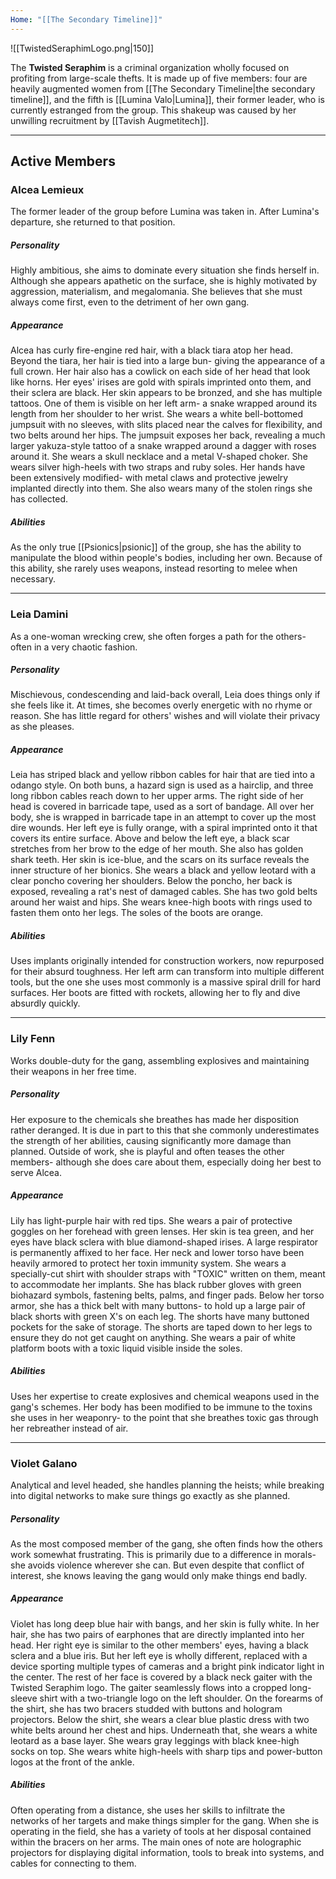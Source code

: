 ```yaml
---
Home: "[[The Secondary Timeline]]"
---
```

![[TwistedSeraphimLogo.png|150]]

The **Twisted Seraphim** is a criminal organization wholly focused on profiting from large-scale thefts. It is made up of five members: four are heavily augmented women from [[The Secondary Timeline|the secondary timeline]], and the fifth is [[Lumina Valo|Lumina]], their former leader, who is currently estranged from the group.
This shakeup was caused by her unwilling recruitment by [[Tavish Augmetitech]].

---

## Active Members
### Alcea Lemieux 
The former leader of the group before Lumina was taken in. After Lumina's departure, she returned to that position. 
##### Personality
Highly ambitious, she aims to dominate every situation she finds herself in. Although she appears apathetic on the surface, she is highly motivated by aggression, materialism, and megalomania. She believes that she must always come first, even to the detriment of her own gang. 
##### Appearance
Alcea has curly fire-engine red hair, with a black tiara atop her head. Beyond the tiara, her hair is tied into a large bun- giving the appearance of a full crown. Her hair also has a cowlick on each side of her head that look like horns. Her eyes' irises are gold with spirals imprinted onto them, and their sclera are black. Her skin appears to be bronzed, and she has multiple tattoos. One of them is visible on her left arm- a snake wrapped around its length from her shoulder to her wrist. She wears a white bell-bottomed jumpsuit with no sleeves, with slits placed near the calves for flexibility, and two belts around her hips. The jumpsuit exposes her back, revealing a much larger yakuza-style tattoo of a snake wrapped around a dagger with roses around it. She wears a skull necklace and a metal V-shaped choker. She wears silver high-heels with two straps and ruby soles. Her hands have been extensively modified- with metal claws and protective jewelry implanted directly into them. She also wears many of the stolen rings she has collected.
##### Abilities
As the only true [[Psionics|psionic]] of the group, she has the ability to manipulate the blood within people's bodies, including her own. Because of this ability, she rarely uses weapons, instead resorting to melee when necessary.

---

### Leia Damini
As a one-woman wrecking crew, she often forges a path for the others- often in a very chaotic fashion. 
##### Personality
Mischievous, condescending and laid-back overall, Leia does things only if she feels like it. At times, she becomes overly energetic with no rhyme or reason. She has little regard for others' wishes and will violate their privacy as she pleases.
##### Appearance
Leia has striped black and yellow ribbon cables for hair that are tied into a odango style. On both buns, a hazard sign is used as a hairclip, and three long ribbon cables reach down to her upper arms. The right side of her head is covered in barricade tape, used as a sort of bandage. All over her body, she is wrapped in barricade tape in an attempt to cover up the most dire wounds.  Her left eye is fully orange, with a spiral imprinted onto it that covers its entire surface. Above and below the left eye, a black scar stretches from her brow to the edge of her mouth. She also has golden shark teeth. Her skin is ice-blue, and the scars on its surface reveals the inner structure of her bionics. She wears a black and yellow leotard with a clear poncho covering her shoulders. Below the poncho, her back is exposed, revealing a rat's nest of damaged cables. She has two gold belts around her waist and hips. She wears knee-high boots with rings used to fasten them onto her legs. The soles of the boots are orange. 
##### Abilities
Uses implants originally intended for construction workers, now repurposed for their absurd toughness. Her left arm can transform into multiple different tools, but the one she uses most commonly is a massive spiral drill for hard surfaces. Her boots are fitted with rockets, allowing her to fly and dive absurdly quickly.

---

### Lily Fenn
Works double-duty for the gang, assembling explosives and maintaining their weapons in her free time. 
##### Personality
Her exposure to the chemicals she breathes has made her disposition rather deranged. It is due in part to this that she commonly underestimates the strength of her abilities, causing significantly more damage than planned. Outside of work, she is playful and often teases the other members- although she does care about them, especially doing her best to serve Alcea.
##### Appearance
Lily has light-purple hair with red tips. She wears a pair of protective goggles on her forehead with green lenses. Her skin is tea green, and her eyes have black sclera with blue diamond-shaped irises. A large respirator is permanently affixed to her face. Her neck and lower torso have been heavily armored to protect her toxin immunity system. She wears a specially-cut shirt with shoulder straps with "TOXIC" written on them, meant to accommodate her implants. She has black rubber gloves with green biohazard symbols, fastening belts, palms, and finger pads. Below her torso armor, she has a thick belt with many buttons- to hold up a large pair of black shorts with green X's on each leg. The shorts have many buttoned pockets for the sake of storage. The shorts are taped down to her legs to ensure they do not get caught on anything. She wears a pair of white platform boots with a toxic liquid visible inside the soles.
##### Abilities
Uses her expertise to create explosives and chemical weapons used in the gang's schemes. Her body has been modified to be immune to the toxins she uses in her weaponry- to the point that she breathes toxic gas through her rebreather instead of air. 

---

### Violet Galano
Analytical and level headed, she handles planning the heists; while breaking into digital networks to make sure things go exactly as she planned.
##### Personality
As the most composed member of the gang, she often finds how the others work somewhat frustrating. This is primarily due to a difference in morals- she avoids violence wherever she can. But even despite that conflict of interest, she knows leaving the gang would only make things end badly.
##### Appearance
Violet has long deep blue hair with bangs, and her skin is fully white. In her hair, she has two pairs of earphones that are directly implanted into her head. Her right eye is similar to the other members' eyes, having a black sclera and a blue iris. But her left eye is wholly different, replaced with a device sporting multiple types of cameras and a bright pink indicator light in the center. The rest of her face is covered by a black neck gaiter with the Twisted Seraphim logo. The gaiter seamlessly flows into a cropped long-sleeve shirt with a two-triangle logo on the left shoulder. On the forearms of the shirt, she has two bracers studded with buttons and hologram projectors. Below the shirt, she wears a clear blue plastic dress with two white belts around her chest and hips. Underneath that, she wears a white leotard as a base layer. She wears gray leggings with black knee-high socks on top. She wears white high-heels with sharp tips and power-button logos at the front of the ankle.
##### Abilities
Often operating from a distance, she uses her skills to infiltrate the networks of her targets and make things simpler for the gang. When she is operating in the field, she has a variety of tools at her disposal contained within the bracers on her arms. The main ones of note are holographic projectors for displaying digital information, tools to break into systems, and cables for connecting to them. 